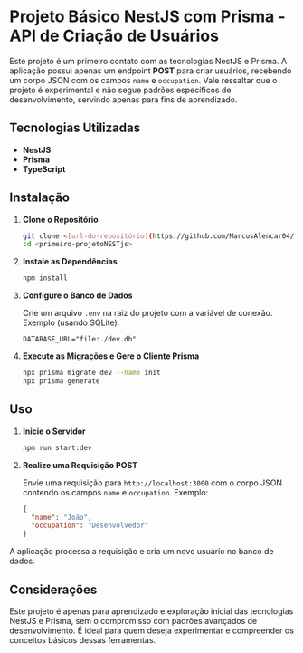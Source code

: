 # Projeto Básico NestJS com Prisma - API de Criação de Usuários

Este projeto é um primeiro contato com as tecnologias NestJS e Prisma. A aplicação possui apenas um endpoint **POST** para criar usuários, recebendo um corpo JSON com os campos `name` e `occupation`. Vale ressaltar que o projeto é experimental e não segue padrões específicos de desenvolvimento, servindo apenas para fins de aprendizado.

## Tecnologias Utilizadas

- **NestJS**
- **Prisma**
- **TypeScript**

## Instalação

1. **Clone o Repositório**

   ```bash
   git clone <[url-do-repositório](https://github.com/MarcosAlencar04/primeiro-projetoNESTjs.git)>
   cd <primeiro-projetoNESTjs>
   ```

2. **Instale as Dependências**

   ```bash
   npm install
   ```

3. **Configure o Banco de Dados**

   Crie um arquivo `.env` na raiz do projeto com a variável de conexão. Exemplo (usando SQLite):

   ```env
   DATABASE_URL="file:./dev.db"
   ```

4. **Execute as Migrações e Gere o Cliente Prisma**

   ```bash
   npx prisma migrate dev --name init
   npx prisma generate
   ```

## Uso

1. **Inicie o Servidor**

   ```bash
   npm run start:dev
   ```

2. **Realize uma Requisição POST**

   Envie uma requisição para `http://localhost:3000` com o corpo JSON contendo os campos `name` e `occupation`. Exemplo:

   ```json
   {
     "name": "João",
     "occupation": "Desenvolvedor"
   }
   ```

A aplicação processa a requisição e cria um novo usuário no banco de dados.

## Considerações

Este projeto é apenas para aprendizado e exploração inicial das tecnologias NestJS e Prisma, sem o compromisso com padrões avançados de desenvolvimento. É ideal para quem deseja experimentar e compreender os conceitos básicos dessas ferramentas.
```
